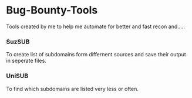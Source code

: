 # Bug-Bounty-Tools
Tools created by me to help me automate for better and fast recon and.....

### SuzSUB
To create list of subdomains form differnent sources and save their output in seperate files.

### UniSUB
To find which subdomains are listed very less or often.
